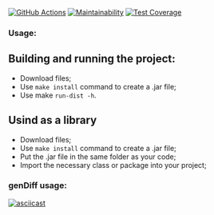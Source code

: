 [![GitHub Actions](https://github.com/maxtiish/java-project-71/actions/workflows/main.yml/badge.svg?event=push)](https://github.com/maxtiish/java-project-71/actions/workflows/main.yml)
[![Maintainability](https://api.codeclimate.com/v1/badges/1fb60c7db1615f20d4e3/maintainability)](https://codeclimate.com/github/maxtiish/java-project-71/maintainability) [![Test Coverage](https://api.codeclimate.com/v1/badges/1fb60c7db1615f20d4e3/test_coverage)](https://codeclimate.com/github/maxtiish/java-project-71/test_coverage)

### Usage:
## Building and running the project:
* Download files;
* Use ```make install``` command to create a .jar file;
* Use make ```run-dist -h```.

## Usind as a library
* Download files;
* Use ```make install``` command to create a .jar file;
* Put the .jar file in the same folder as your code;
* Import the necessary class or package into your project;

### genDiff usage:
[![asciicast](https://asciinema.org/a/igpwHQ8vjXUEILk02akFxN5sq.svg)](https://asciinema.org/a/igpwHQ8vjXUEILk02akFxN5sq)
